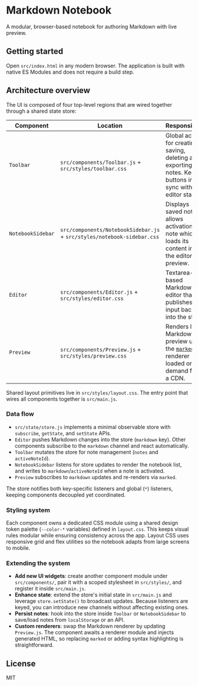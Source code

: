 # Markdown Notebook

A modular, browser-based notebook for authoring Markdown with live preview.

## Getting started

Open `src/index.html` in any modern browser. The application is built with native ES Modules and does not require a build step.

## Architecture overview

The UI is composed of four top-level regions that are wired together through a shared state store:

| Component | Location | Responsibility |
| --- | --- | --- |
| `Toolbar` | `src/components/Toolbar.js` + `src/styles/toolbar.css` | Global actions for creating, saving, deleting and exporting notes. Keeps buttons in sync with the editor state. |
| `NotebookSidebar` | `src/components/NotebookSidebar.js` + `src/styles/notebook-sidebar.css` | Displays saved notes, allows activation of a note which loads its content into the editor and preview. |
| `Editor` | `src/components/Editor.js` + `src/styles/editor.css` | Textarea-based Markdown editor that publishes user input back into the store. |
| `Preview` | `src/components/Preview.js` + `src/styles/preview.css` | Renders live Markdown preview using the [`marked`](https://marked.js.org/) renderer loaded on demand from a CDN. |

Shared layout primitives live in `src/styles/layout.css`. The entry point that wires all components together is `src/main.js`.

### Data flow

- `src/state/store.js` implements a minimal observable store with `subscribe`, `getState`, and `setState` APIs.
- `Editor` pushes Markdown changes into the store (`markdown` key). Other components subscribe to the `markdown` channel and react automatically.
- `Toolbar` mutates the store for note management (`notes` and `activeNoteId`).
- `NotebookSidebar` listens for store updates to render the notebook list, and writes to `markdown`/`activeNoteId` when a note is activated.
- `Preview` subscribes to `markdown` updates and re-renders via `marked`.

The store notifies both key-specific listeners and global (`*`) listeners, keeping components decoupled yet coordinated.

### Styling system

Each component owns a dedicated CSS module using a shared design token palette (`--color-*` variables) defined in `layout.css`. This keeps visual rules modular while ensuring consistency across the app. Layout CSS uses responsive grid and flex utilities so the notebook adapts from large screens to mobile.

### Extending the system

- **Add new UI widgets**: create another component module under `src/components/`, pair it with a scoped stylesheet in `src/styles/`, and register it inside `src/main.js`.
- **Enhance state**: extend the store's initial state in `src/main.js` and leverage `store.setState()` to broadcast updates. Because listeners are keyed, you can introduce new channels without affecting existing ones.
- **Persist notes**: hook into the store inside `Toolbar` or `NotebookSidebar` to save/load notes from `localStorage` or an API.
- **Custom renderers**: swap the Markdown renderer by updating `Preview.js`. The component awaits a renderer module and injects generated HTML, so replacing `marked` or adding syntax highlighting is straightforward.

## License

MIT
